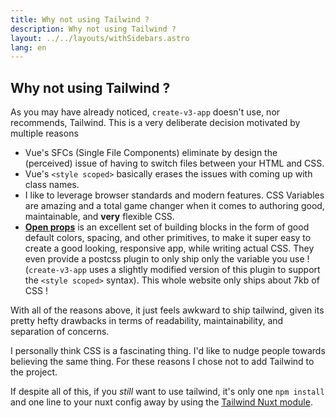 ```yaml
---
title: Why not using Tailwind ?
description: Why not using Tailwind ?
layout: ../../layouts/withSidebars.astro
lang: en
---
```


## Why not using Tailwind ?

As you may have already noticed, `create-v3-app` doesn't use, nor recommends, Tailwind. This is a very deliberate decision motivated by multiple reasons

- Vue's SFCs (Single File Components) eliminate by design the (perceived) issue of having to switch files between your HTML and CSS.
- Vue's `<style scoped>` basically erases the issues with coming up with class names.
- I like to leverage browser standards and modern features. CSS Variables are amazing and a total game changer when it comes to authoring good, maintainable, and **very** flexible CSS.
- [**Open props**](https://open-props.style/) is an excellent set of building blocks in the form of good default colors, spacing, and other primitives, to make it super easy to create a good looking, responsive app, while writing actual CSS. They even provide a postcss plugin to only ship only the variable you use ! (`create-v3-app` uses a slightly modified version of this plugin to support the `<style scoped>` syntax). This whole website only ships about 7kb of CSS !

With all of the reasons above, it just feels awkward to ship tailwind, given its pretty hefty drawbacks in terms of readability, maintainability, and separation of concerns.

I personally think CSS is a fascinating thing. I'd like to nudge people towards believing the same thing. For these reasons I chose not to add Tailwind to the project.

If despite all of this, if you _still_ want to use tailwind, it's only one `npm install` and one line to your nuxt config away by using the [Tailwind Nuxt module](https://nuxt.com/modules/tailwindcss).
